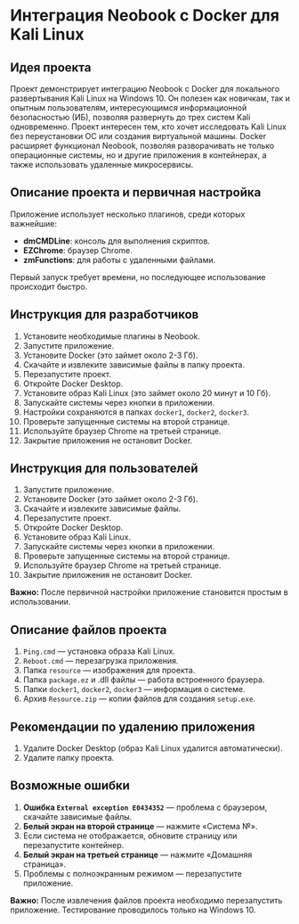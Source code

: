# Интеграция Neobook с Docker для Kali Linux

## Идея проекта
Проект демонстрирует интеграцию Neobook с Docker для локального развертывания Kali Linux на Windows 10. Он полезен как новичкам, так и опытным пользователям, интересующимся информационной безопасностью (ИБ), позволяя развернуть до трех систем Kali одновременно. Проект интересен тем, кто хочет исследовать Kali Linux без переустановки ОС или создания виртуальной машины. Docker расширяет функционал Neobook, позволяя разворачивать не только операционные системы, но и другие приложения в контейнерах, а также использовать удаленные микросервисы.

## Описание проекта и первичная настройка
Приложение использует несколько плагинов, среди которых важнейшие:
- **dmCMDLine**: консоль для выполнения скриптов.
- **EZChrome**: браузер Chrome.
- **zmFunctions**: для работы с удаленными файлами.

Первый запуск требует времени, но последующее использование происходит быстро.

## Инструкция для разработчиков
1. Установите необходимые плагины в Neobook.
2. Запустите приложение.
3. Установите Docker (это займет около 2-3 Гб).
4. Скачайте и извлеките зависимые файлы в папку проекта.
5. Перезапустите проект.
6. Откройте Docker Desktop.
7. Установите образ Kali Linux (это займет около 20 минут и 10 Гб).
8. Запускайте системы через кнопки в приложении.
9. Настройки сохраняются в папках `docker1`, `docker2`, `docker3`.
10. Проверьте запущенные системы на второй странице.
11. Используйте браузер Chrome на третьей странице.
12. Закрытие приложения не остановит Docker.

## Инструкция для пользователей
1. Запустите приложение.
2. Установите Docker (это займет около 2-3 Гб).
3. Скачайте и извлеките зависимые файлы.
4. Перезапустите проект.
5. Откройте Docker Desktop.
6. Установите образ Kali Linux.
7. Запускайте системы через кнопки в приложении.
8. Проверьте запущенные системы на второй странице.
9. Используйте браузер Chrome на третьей странице.
10. Закрытие приложения не остановит Docker.

**Важно:** После первичной настройки приложение становится простым в использовании.

## Описание файлов проекта
1. `Ping.cmd` — установка образа Kali Linux.
2. `Reboot.cmd` — перезагрузка приложения.
3. Папка `resource` — изображения для проекта.
4. Папка `package.ez` и .dll файлы — работа встроенного браузера.
5. Папки `docker1`, `docker2`, `docker3` — информация о системе.
6. Архив `Resource.zip` — копии файлов для создания `setup.exe`.

## Рекомендации по удалению приложения
1. Удалите Docker Desktop (образ Kali Linux удалится автоматически).
2. Удалите папку проекта.

## Возможные ошибки
1. **Ошибка `External exception E0434352`** — проблема с браузером, скачайте зависимые файлы.
2. **Белый экран на второй странице** — нажмите «Система №».
3. Если система не отображается, обновите страницу или перезапустите контейнер.
4. **Белый экран на третьей странице** — нажмите «Домашняя страница».
5. Проблемы с полноэкранным режимом — перезапустите приложение.

**Важно:** После извлечения файлов проекта необходимо перезапустить приложение. Тестирование проводилось только на Windows 10.
